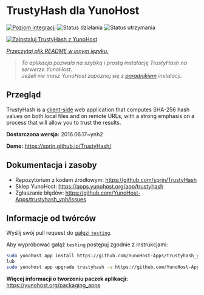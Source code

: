 <!--
To README zostało automatycznie wygenerowane przez <https://github.com/YunoHost/apps/tree/master/tools/readme_generator>
Nie powinno być ono edytowane ręcznie.
-->

# TrustyHash dla YunoHost

[![Poziom integracji](https://apps.yunohost.org/badge/integration/trustyhash)](https://ci-apps.yunohost.org/ci/apps/trustyhash/)
![Status działania](https://apps.yunohost.org/badge/state/trustyhash)
![Status utrzymania](https://apps.yunohost.org/badge/maintained/trustyhash)

[![Zainstaluj TrustyHash z YunoHost](https://install-app.yunohost.org/install-with-yunohost.svg)](https://install-app.yunohost.org/?app=trustyhash)

*[Przeczytaj plik README w innym języku.](./ALL_README.md)*

> *Ta aplikacja pozwala na szybką i prostą instalację TrustyHash na serwerze YunoHost.*  
> *Jeżeli nie masz YunoHost zapoznaj się z [poradnikiem](https://yunohost.org/install) instalacji.*

## Przegląd

TrustyHash is a [client-side](https://unhosted.org/) web application that computes SHA-256 hash values on both local files and on remote URLs, with a strong emphasis on a process that will allow you to trust the results.


**Dostarczona wersja:** 2016.06.17~ynh2

**Demo:** <https://sprin.github.io/TrustyHash/>
## Dokumentacja i zasoby

- Repozytorium z kodem źródłowym: <https://github.com/sprin/TrustyHash>
- Sklep YunoHost: <https://apps.yunohost.org/app/trustyhash>
- Zgłaszanie błędów: <https://github.com/YunoHost-Apps/trustyhash_ynh/issues>

## Informacje od twórców

Wyślij swój pull request do [gałęzi `testing`](https://github.com/YunoHost-Apps/trustyhash_ynh/tree/testing).

Aby wypróbować gałąź `testing` postępuj zgodnie z instrukcjami:

```bash
sudo yunohost app install https://github.com/YunoHost-Apps/trustyhash_ynh/tree/testing --debug
lub
sudo yunohost app upgrade trustyhash -u https://github.com/YunoHost-Apps/trustyhash_ynh/tree/testing --debug
```

**Więcej informacji o tworzeniu paczek aplikacji:** <https://yunohost.org/packaging_apps>
